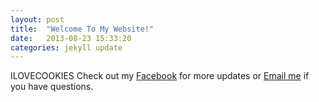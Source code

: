 ```yaml
---
layout: post
title:  "Welcome To My Website!"
date:   2013-08-23 15:33:20
categories: jekyll update
---
```


ILOVECOOKIES
Check out my [Facebook][jekyll] for more updates or [Email me][jekyll-gh] if you have questions.

[jekyll-gh]: https://github.com/mojombo/jekyll
[jekyll]:    http://jekyllrb.com

